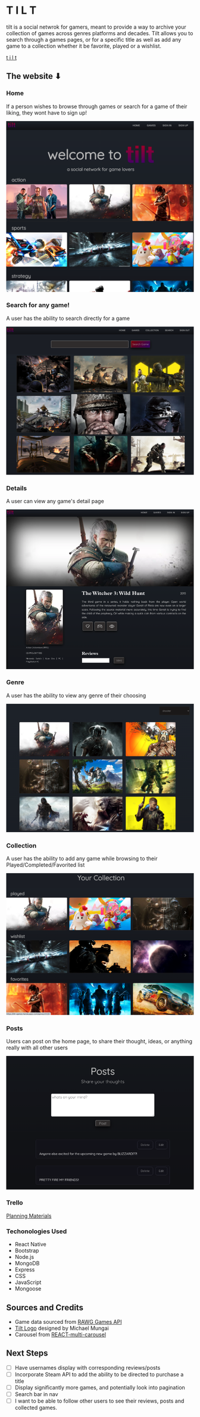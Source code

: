 # T I L T
tilt is a social netwrok for gamers, meant to provide a way to archive your collection of games across genres platforms and decades. Tilt allows you to search through a games pages, or for  a specific title as well as add any game to a collection whether it be favorite, played or a wishlist.

[t i l t](https://tilt-games.herokuapp.com)

## The website ⬇

###  Home
If a person wishes to browse through games or search for a game of their liking, they wont have to sign up!

!["home"](home.png)

### Search for any game!

A user has the ability to search directly for a game

 !["Search"](search.png)


### Details
A user can view any game's detail page

 !["Detail"](detail.png)


### Genre
A user has the ability to view any genre of their choosing

!["genre"](genre.png)

### Collection
A user has the ability to add any game while browsing to their Played/Completed/Favorited list

!["collection"](collection.png)



### Posts

Users can post on the home page, to share their thought, ideas, or anything really with all other users 

!["posts"](posts.png)




### Trello


[Planning Materials](https://trello.com/b/sCZE4iqp/unit-4-sprint-board)

### Techonologies Used

- React Native 
- Bootstrap 
- Node.js
- MongoDB
- Express 
- CSS 
- JavaScript
- Mongoose


 ## Sources and Credits

* Game data sourced from [RAWG Games API](https://rawg.io/apidocs)
* [Tilt Logo](https://mungai95.github.io/about.html) designed by Michael Mungai
* Carousel from [REACT-multi-carousel]()

  

## Next Steps


- [ ] Have usernames display with corresponding reviews/posts
- [ ] Incorporate Steam API to add the ability to be directed to purchase a title
- [ ] Display significantly more games, and potentially look into pagination
- [ ] Search bar in nav
- [ ] I want to be able to follow other users to see their reviews, posts and collected games.